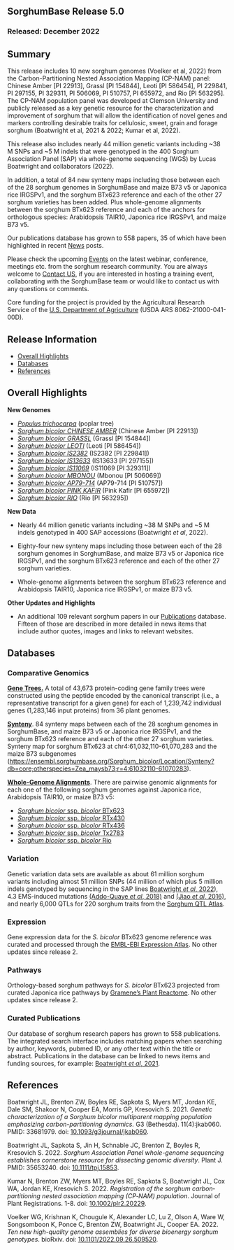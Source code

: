 ## SorghumBase Release 5.0
### Released: December 2022
## Summary

This release includes 10 new sorghum genomes (Voelker et al, 2022) from the Carbon-Partitioning Nested Association Mapping (CP-NAM) panel: Chinese Amber [PI 22913], Grassl [PI 154844], Leoti [PI 586454], PI 229841, PI 297155, PI 329311, PI 506069, PI 510757, PI 655972, and Rio [PI 563295]. 
The CP-NAM population panel was developed at Clemson University and publicly released as a key genetic resource for the characterization and improvement of sorghum that will allow the identification of novel genes and markers controlling desirable traits for cellulosic, sweet, grain and forage sorghum (Boatwright et al, 2021 & 2022; Kumar et al, 2022).

This release also includes nearly 44 million genetic variants including ~38 M SNPs and ~5 M indels that were genotyped in the 400 Sorghum Association Panel (SAP) via whole-genome sequencing (WGS) by Lucas Boatwright and collaborators (2022).

In addition, a total of 84 new synteny maps including those between each of the 28 sorghum genomes in SorghumBase and maize B73 v5 or Japonica rice IRGSPv1, and the sorghum BTx623 reference and each of the other 27 sorghum varieties has been added. 
Plus whole-genome alignments between the sorghum BTx623 reference and each of the anchors for orthologous species: Arabidopsis TAIR10, Japonica rice IRGSPv1, and maize B73 v5.

Our publications database has grown to 558 papers, 35 of which have been highlighted in recent [News](https://www.sorghumbase.org/posts?categories=research-highlights) posts. 

Please check the upcoming [Events](https://www.sorghumbase.org/events) on the latest webinar, conference, meetings etc. from the sorghum research community. You are always welcome to [Contact US](https://www.sorghumbase.org/contact), if you are interested in hosting a training event, collaborating with the SorghumBase team or would like to contact us with any questions or comments. 

Core funding for the project is provided by the Agricultural Research Service of the [U.S. Department of Agriculture](http://www.usda.gov/) (USDA ARS 8062-21000-041-00D).

## Release Information
- [Overall Highlights](#overall-highlights-5)
- [Databases](#databases-5)
- [References](#references-5)

## Overall Highlights

**New Genomes**

- [_Populus trichocarpa_](https://ensembl.sorghumbase.org/Populus_trichocarpa) (poplar tree)
- [_Sorghum bicolor CHINESE AMBER_](https://ensembl.sorghumbase.org/Sorghum_chineseamber) (Chinese Amber [PI 22913])
- [_Sorghum bicolor GRASSL_](https://ensembl.sorghumbase.org/Sorghum_grassl) (Grassl [PI 154844])
- [_Sorghum bicolor LEOTI_](https://ensembl.sorghumbase.org/Sorghum_leoti) (Leoti [PI 586454])
- [_Sorghum bicolor IS2382_](https://ensembl.sorghumbase.org/Sorghum_pi229841) (IS2382 [PI 229841])
- [_Sorghum bicolor  IS13633_](https://ensembl.sorghumbase.org/Sorghum_pi297155) (IS13633 [PI 297155])
- [_Sorghum bicolor IS11069_](https://ensembl.sorghumbase.org/Sorghum_pi329311) (IS11069 [PI 329311])
- [_Sorghum bicolor MBONOU_](https://ensembl.sorghumbase.org/Sorghum_pi506069) (Mbonou [PI 506069])
- [_Sorghum bicolor AP79-714_](https://ensembl.sorghumbase.org/Sorghum_pi510757) (AP79-714 [PI 510757])
- [_Sorghum bicolor PINK KAFIR_](https://ensembl.sorghumbase.org/Sorghum_pi655972) (Pink Kafir [PI 655972])
- [_Sorghum bicolor RIO_](https://ensembl.sorghumbase.org/Sorghum_riouncc) (Rio [PI 563295])


**New Data**

- Nearly 44 million genetic variants including ~38 M SNPs and ~5 M indels genotyped in 400 SAP accessions (Boatwright _et al_, 2022).

- Eighty-four new synteny maps including those between each of the 28 sorghum genomes in SorghumBase, and maize B73 v5 or Japonica rice IRGSPv1, and the sorghum BTx623 reference and each of the other 27 sorghum varieties.

- Whole-genome alignments between the sorghum BTx623 reference and Arabidopsis TAIR10, Japonica rice IRGSPv1, or maize B73 v5.

**Other Updates and Highlights**

- An additional 109 relevant sorghum papers in our [Publications](https://www.sorghumbase.org/publications) database. Fifteen of those are described in more detailed in news items that include author quotes, images and links to relevant websites.


## Databases
### Comparative Genomics

[**Gene Trees.**](https://ensembl.sorghumbase.org/prot_tree_stats.html) A total of
43,673 protein-coding gene family trees were constructed using the peptide encoded by
the canonical transcript (i.e., a representative transcript for a given gene) for each
of 1,239,742 individual genes (1,283,146 input proteins) from 36 plant genomes.

[**Synteny**](https://ensembl.sorghumbase.org/compara_analyses.html).
84 synteny maps between each of the 28 sorghum genomes in SorghumBase, and maize B73 v5 or Japonica rice IRGSPv1, and the sorghum BTx623 reference and each of the other 27 sorghum varieties. Synteny map for sorghum BTx623 at chr4:61,032,110-61,070,283 and the maize B73 subgenomes (https://ensembl.sorghumbase.org/Sorghum_bicolor/Location/Synteny?db=core;otherspecies=Zea_maysb73;r=4:61032110-61070283).

[**Whole-Genome Alignments**](https://ensembl.sorghumbase.org/compara_analyses.html).
There are pairwise genomic alignments for each one of the following sorghum genomes against Japonica rice, Arabidopsis TAIR10, or maize B73 v5:

- [_Sorghum bicolor_ ssp. _bicolor_ BTx623](https://ensembl.sorghumbase.org/Sorghum_bicolor/Location/Compara_Alignments/Image?align=1;db=core;otherspecies=Zea_maysb73;r=4:41625307-41663480;time=1668636258419.419)
- [_Sorghum bicolor_ ssp. _bicolor_ RTx430](https://ensembl.sorghumbase.org/sorghum_tx430nano/Location/Compara_Alignments/Image?align=30;db=core;r=Scaffold_2:9298671-9344179)
- [_Sorghum bicolor_ ssp. _bicolor_ RTx436](https://ensembl.sorghumbase.org/sorghum_tx436pac/Location/Compara_Alignments/Image?align=29;db=core;r=4:40945993-40992222)
- [_Sorghum bicolor_ ssp. _bicolor_ Tx2783](https://ensembl.sorghumbase.org/sorghum_tx2783pac/Location/Compara_Alignments/Image?align=28;db=core;r=4:38544936-38590672)
- [_Sorghum bicolor_ ssp. _bicolor_ Rio](https://ensembl.sorghumbase.org/sorghum_rio/Location/Compara_Alignments/Image?align=31;db=core;r=4:37447216-37493025)


### Variation

Genetic variation data sets are available as about 61 million sorghum variants including
almost 51 million SNPs (44 million of which plus 5 million indels genotyped by sequencing
in the SAP lines [Boatwright _et al_, 2022](https://www.sorghumbase.org/post/whole-genome-sequencing-of-400-sorghum-association-panel-sap-accessions-establishes-a-crucial-resource-for-dissecting-genomic-diversity-in-sorghum)), 
4.3 EMS-induced mutations [(Addo-Quaye _et al_, 2018)](https://www.sorghumbase.org/paper/19942) and [(Jiao _et al_, 2016)](https://sorghumbase.org/paper/a-sorghum-mutant-resource-as-an-efficient-platform-for-gene-discovery-in-grasses), 
and nearly 6,000 QTLs for 220 sorghum traits from the [Sorghum QTL Atlas](https://aussorgm.org.au/).

### Expression

Gene expression data for the _S. bicolor_ BTx623 genome reference was curated and
processed through the [EMBL-EBI Expression Atlas](https://www.ebi.ac.uk/gxa/plant/experiments). No other updates since release 2.

### Pathways

Orthology-based sorghum pathways for _S. bicolor_ BTx623 projected from curated Japonica rice pathways by [Gramene’s Plant Reactome](https://plantreactome.gramene.org/). No other updates since release 2.

### Curated Publications

Our database of sorghum research papers has grown to 558 publications. The integrated search interface includes matching papers when searching by author, keywords, pubmed ID, or any other text within the title or abstract. 
Publications in the database can be linked to news items and funding sources, for example: [Boatwright _et al_, 2021](https://www.sorghumbase.org/post/whole-genome-sequencing-of-400-sorghum-association-panel-sap-accessions-establishes-a-crucial-resource-for-dissecting-genomic-diversity-in-sorghum).


## References

Boatwright JL, Brenton ZW, Boyles RE, Sapkota S, Myers MT, Jordan KE, Dale SM, Shakoor N, Cooper EA, Morris GP, Kresovich S. 2021. _Genetic characterization of a Sorghum bicolor multiparent mapping population emphasizing carbon-partitioning dynamics._ G3 (Bethesda). 11(4):jkab060. PMID: 33681979. doi: [10.1093/g3journal/jkab060](https://doi.org/10.1093/g3journal/jkab060). 

Boatwright JL, Sapkota S, Jin H, Schnable JC, Brenton Z, Boyles R, Kresovich S. 2022. _Sorghum Association Panel whole-genome sequencing establishes cornerstone resource for dissecting genomic diversity_. Plant J. PMID: 35653240. 
doi: [10.1111/tpj.15853](https://doi.org/10.1111/tpj.15853).

Kumar N, Brenton ZW, Myers MT, Boyles RE, Sapkota S, Boatwright JL, Cox WA, Jordan KE, Kresovich S. 2022. _Registration of the sorghum carbon‐partitioning nested association mapping (CP‐NAM) population_. Journal of Plant Registrations. 1-8. doi: [10.1002/plr2.20229](https://doi.org/10.1002/plr2.20229).

Voelker WG, Krishnan K, Chougule K, Alexander LC, Lu Z, Olson A, Ware W, Songsomboon K, Ponce C, Brenton ZW, Boatwright JL, Cooper EA. 2022. _Ten new high-quality genome assemblies for diverse bioenergy sorghum genotypes_. bioRxiv. doi: [10.1101/2022.09.26.509520](https://doi.org/10.1101/2022.09.26.509520).



